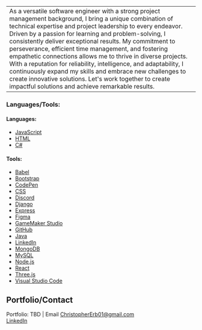 <table>
<tr>
<td>
  As a versatile software engineer with a strong project management background, I bring a unique combination of technical expertise and project leadership to every endeavor. Driven by a passion for learning and problem-solving, I consistently deliver exceptional results. My commitment to perseverance, efficient time management, and fostering empathetic connections allows me to thrive in diverse projects. With a reputation for reliability, intelligence, and adaptability, I continuously expand my skills and embrace new challenges to create innovative solutions. Let's work together to create impactful solutions and achieve remarkable results.
</td>
</tr>
</table>

### Languages/Tools:

#### Languages:

- [JavaScript](https://en.wikipedia.org/wiki/JavaScript)
- [HTML](https://en.wikipedia.org/wiki/HTML)
- [C#](https://en.wikipedia.org/wiki/C_Sharp_%28programming_language%29)

#### Tools:

- [Babel](https://babeljs.io/)
- [Bootstrap](https://getbootstrap.com/)
- [CodePen](https://codepen.io/)
- [CSS](https://en.wikipedia.org/wiki/CSS)
- [Discord](https://discord.com/)
- [Django](https://www.djangoproject.com/)
- [Express](https://expressjs.com/)
- [Figma](https://www.figma.com/)
- [GameMaker Studio](https://www.yoyogames.com/gamemaker)
- [GitHub](https://github.com/)
- [Java](https://www.java.com/)
- [LinkedIn](https://www.linkedin.com/)
- [MongoDB](https://www.mongodb.com/)
- [MySQL](https://www.mysql.com/)
- [Node.js](https://nodejs.org/)
- [React](https://reactjs.org/)
- [Three.js](https://threejs.org/)
- [Visual Studio Code](https://code.visualstudio.com/)


## Portfolio/Contact

Portfolio: TBD | Email [ChristopherErb01@gmail.com](mailto:ChristopherErb01@gmail.com)\
[LinkedIn](https://www.linkedin.com/in/christophererb1/) 
